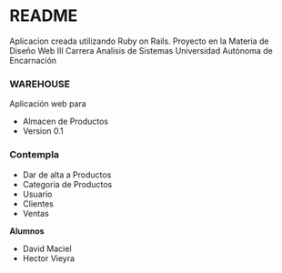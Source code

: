 # README #

Aplicacion creada utilizando Ruby on Rails. Proyecto en la Materia de Diseño Web III 
Carrera Analisis de Sistemas 
Universidad Autónoma de Encarnación

### WAREHOUSE ###
Aplicación web para 
* Almacen de Productos
* Version 0.1


### Contempla ###

* Dar de alta a Productos
* Categoria de Productos
* Usuario
* Clientes
* Ventas


**Alumnos**

* David Maciel
* Hector Vieyra